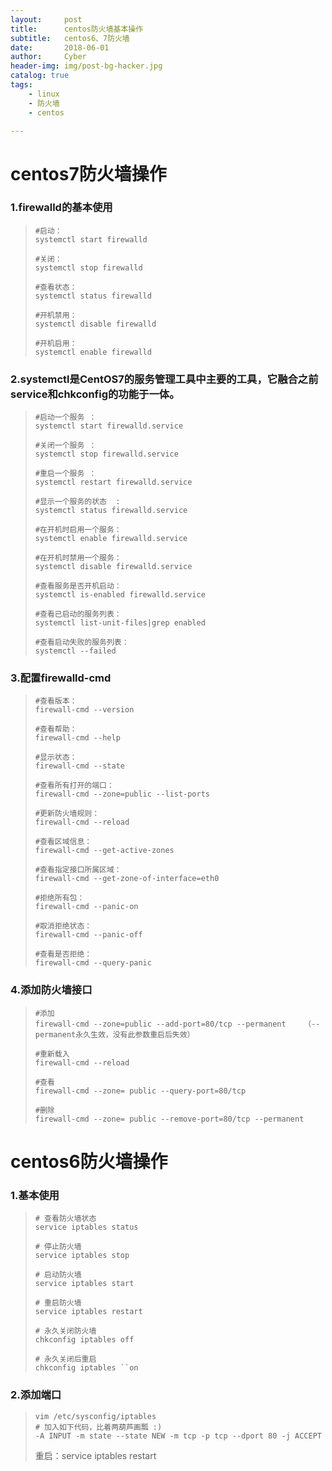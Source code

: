 ```yaml
---
layout:     post
title:      centos防火墙基本操作
subtitle:   centos6、7防火墙
date:       2018-06-01
author:     Cyber
header-img: img/post-bg-hacker.jpg
catalog: true
tags:
    - linux
    - 防火墙
    - centos

---
```




# centos7防火墙操作



### 1.firewalld的基本使用

>```
>#启动：
>systemctl start firewalld
>```
>
>```
>#关闭：
>systemctl stop firewalld
>```
>
>```
>#查看状态：
>systemctl status firewalld 
>```
>
>```
>#开机禁用：
>systemctl disable firewalld
>```
>
>```
>#开机启用：
>systemctl enable firewalld
>```



### 2.systemctl是CentOS7的服务管理工具中主要的工具，它融合之前service和chkconfig的功能于一体。



>```
>#启动一个服务 ：
>systemctl start firewalld.service
>```
>
>```
>#关闭一个服务 ：
>systemctl stop firewalld.service
>```
>
>```
>#重启一个服务 ：
>systemctl restart firewalld.service
>```
>
>```
>#显示一个服务的状态  :
>systemctl status firewalld.service
>```
>
>```
>#在开机时启用一个服务：
>systemctl enable firewalld.service
>```
>
>```
>#在开机时禁用一个服务：
>systemctl disable firewalld.service
>```
>
>```
>#查看服务是否开机启动：
>systemctl is-enabled firewalld.service
>```
>
>```
>#查看已启动的服务列表： 
>systemctl list-unit-files|grep enabled
>```
>
>```
>#查看启动失败的服务列表：
>systemctl --failed
>```



### 3.配置firewalld-cmd

>```
>#查看版本： 
>firewall-cmd --version
>```
>
>```
>#查看帮助：
>firewall-cmd --help
>```
>
>```
>#显示状态： 
>firewall-cmd --state
>```
>
>```
>#查看所有打开的端口：
>firewall-cmd --zone=public --list-ports
>```
>
>```
>#更新防火墙规则：
>firewall-cmd --reload
>```
>
>```
>#查看区域信息：
>firewall-cmd --get-active-zones
>```
>
>```
>#查看指定接口所属区域：
>firewall-cmd --get-zone-of-interface=eth0
>```
>
>```
>#拒绝所有包：
>firewall-cmd --panic-on
>```
>
>```
>#取消拒绝状态：
>firewall-cmd --panic-off
>```
>
>```
>#查看是否拒绝：
>firewall-cmd --query-panic
>```
>
>
>



### 4.添加防火墙接口

> ```
> #添加
> firewall-cmd --zone=public --add-port=80/tcp --permanent    （--permanent永久生效，没有此参数重启后失效）
> ```
>
> ```
> #重新载入
> firewall-cmd --reload
> ```
>
> ```
> #查看
> firewall-cmd --zone= public --query-port=80/tcp
> ```
>
> ```
> #删除
> firewall-cmd --zone= public --remove-port=80/tcp --permanent
> ```



# centos6防火墙操作

### 1.基本使用

> ```
> # 查看防火墙状态
> service iptables status
> ```
>
> ```
> # 停止防火墙
> service iptables stop
> ```
>
> ```
> # 启动防火墙
> service iptables start
> ```
>
> ```
> # 重启防火墙
> service iptables restart
> ```
>
> ```
> # 永久关闭防火墙
> chkconfig iptables off
> ```
>
> ```
> # 永久关闭后重启
> chkconfig iptables ``on
> ```

### 2.添加端口

> ```
> vim /etc/sysconfig/iptables
> # 加入如下代码，比着两葫芦画瓢 :)
> -A INPUT -m state --state NEW -m tcp -p tcp --dport 80 -j ACCEPT
> ```
>
> 重启：service iptables restart

